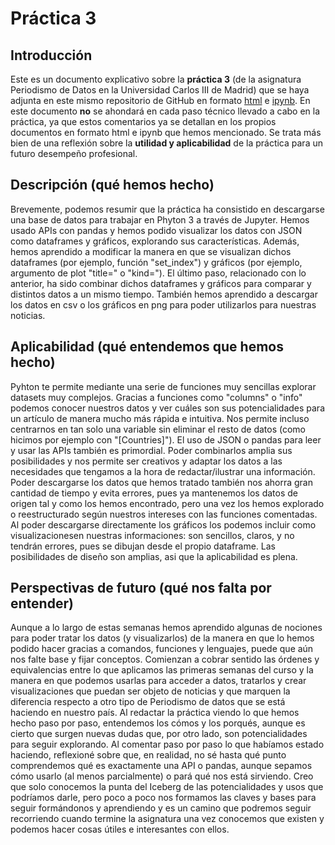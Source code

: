# Práctica 3
## Introducción
Este es un documento explicativo sobre la **práctica 3** (de la asignatura Periodismo de Datos en la Universidad Carlos III de Madrid) que se haya adjunta en este mismo repositorio de GitHub en formato [html](https://github.com/RaquelSG99/apuntes-periodismo-datos/blob/main/python-api-covid19-pandas%20(1).html) e [ipynb](https://github.com/RaquelSG99/apuntes-periodismo-datos/blob/main/python-api-covid19-pandas%20(1).ipynb).
En este documento **no** se ahondará en cada paso técnico llevado a cabo en la práctica, ya que estos comentarios ya se detallan en los propios documentos en formato html e ipynb que hemos mencionado. Se trata más bien de una reflexión sobre la **utilidad y aplicabilidad** de la práctica para un futuro desempeño profesional.
## Descripción (qué hemos hecho)
Brevemente, podemos resumir que la práctica ha consistido en descargarse una base de datos para trabajar en Phyton 3 a través de Jupyter. Hemos usado APIs con pandas y hemos podido visualizar los datos con JSON como dataframes y gráficos, explorando sus características. Además, hemos aprendido a modificar la manera en que se visualizan dichos dataframes (por ejemplo, función "set_index") y gráficos (por ejemplo, argumento de plot "title=" o "kind="). El último paso, relacionado con lo anterior, ha sido combinar dichos dataframes y gráficos para comparar y distintos datos a un mismo tiempo. También hemos aprendido a descargar los datos en csv o los gráficos en png para poder utilizarlos para nuestras noticias.
## Aplicabilidad (qué entendemos que hemos hecho)
Pyhton te permite mediante una serie de funciones muy sencillas explorar datasets muy complejos. Gracias a funciones como "columns" o "info" podemos conocer nuestros datos y ver cuáles son sus potencialidades para un artículo de manera mucho más rápida e intuitiva. Nos permite incluso centrarnos en tan solo una variable sin eliminar el resto de datos (como hicimos por ejemplo con "[Countries]"). El uso de JSON o pandas para leer y usar las APIs también es primordial. Poder combinarlos amplia sus posibilidades y nos permite ser creativos y adaptar los datos a las necesidades que tengamos a la hora de redactar/ilustrar una información.
Poder descargarse los datos que hemos tratado también nos ahorra gran cantidad de tiempo y evita errores, pues ya mantenemos los datos de origen tal y como los hemos encontrado, pero una vez los hemos explorado o reestructurado según nuestros intereses con las funciones comentadas. Al poder descargarse directamente los gráficos los podemos incluir como visualizacionesen nuestras informaciones: son sencillos, claros, y no tendrán errores, pues se dibujan desde el propio dataframe. Las posibilidades de diseño son amplias, asi que la aplicabilidad es plena.
## Perspectivas de futuro (qué nos falta por entender)
Aunque a lo largo de estas semanas hemos aprendido algunas de nociones para poder tratar los datos (y visualizarlos) de la manera en que lo hemos podido hacer gracias a comandos, funciones y lenguajes, puede que aún nos falte base y fijar conceptos. Comienzan a cobrar sentido las órdenes y equivalencias entre lo que aplicamos las primeras semanas del curso y la manera en que podemos usarlas para acceder a datos, tratarlos y crear visualizaciones que puedan ser objeto de noticias y que marquen la diferencia respecto a otro tipo de Periodismo de datos que se está haciendo en nuestro país. Al redactar la práctica viendo lo que hemos hecho paso por paso, entendemos los cómos y los porqués, aunque es cierto que surgen nuevas dudas que, por otro lado, son potencialidades para seguir explorando. Al comentar paso por paso lo que habíamos estado haciendo, reflexioné sobre que, en realidad, no sé hasta qué punto comprendemos qué es exactamente una API o pandas, aunque sepamos cómo usarlo (al menos parcialmente) o pará qué nos está sirviendo. Creo que solo conocemos la punta del Iceberg de las potencialidades y usos que podríamos darle, pero poco a poco nos formamos las claves y bases para seguir formándonos y aprendiendo y es un camino que podremos seguir recorriendo cuando termine la asignatura una vez conocemos que existen y podemos hacer cosas útiles e interesantes con ellos.
